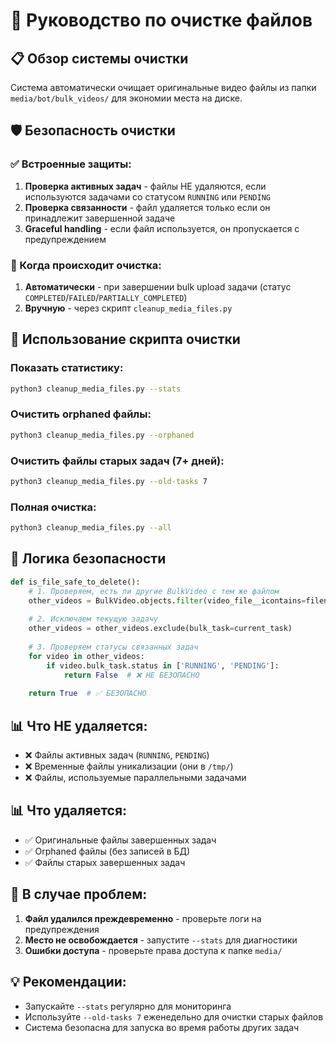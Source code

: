 # 🧹 Руководство по очистке файлов

## 📋 Обзор системы очистки

Система автоматически очищает оригинальные видео файлы из папки `media/bot/bulk_videos/` для экономии места на диске.

## 🛡️ Безопасность очистки

### ✅ Встроенные защиты:

1. **Проверка активных задач** - файлы НЕ удаляются, если используются задачами со статусом `RUNNING` или `PENDING`
2. **Проверка связанности** - файл удаляется только если он принадлежит завершенной задаче
3. **Graceful handling** - если файл используется, он пропускается с предупреждением

### 📝 Когда происходит очистка:

1. **Автоматически** - при завершении bulk upload задачи (статус `COMPLETED`/`FAILED`/`PARTIALLY_COMPLETED`)
2. **Вручную** - через скрипт `cleanup_media_files.py`

## 🔧 Использование скрипта очистки

### Показать статистику:
```bash
python3 cleanup_media_files.py --stats
```

### Очистить orphaned файлы:
```bash
python3 cleanup_media_files.py --orphaned
```

### Очистить файлы старых задач (7+ дней):
```bash
python3 cleanup_media_files.py --old-tasks 7
```

### Полная очистка:
```bash
python3 cleanup_media_files.py --all
```

## 🏥 Логика безопасности

```python
def is_file_safe_to_delete():
    # 1. Проверяем, есть ли другие BulkVideo с тем же файлом
    other_videos = BulkVideo.objects.filter(video_file__icontains=filename)
    
    # 2. Исключаем текущую задачу
    other_videos = other_videos.exclude(bulk_task=current_task)
    
    # 3. Проверяем статусы связанных задач
    for video in other_videos:
        if video.bulk_task.status in ['RUNNING', 'PENDING']:
            return False  # ❌ НЕ БЕЗОПАСНО
    
    return True  # ✅ БЕЗОПАСНО
```

## 📊 Что НЕ удаляется:

- ❌ Файлы активных задач (`RUNNING`, `PENDING`)
- ❌ Временные файлы уникализации (они в `/tmp/`)
- ❌ Файлы, используемые параллельными задачами

## 📊 Что удаляется:

- ✅ Оригинальные файлы завершенных задач
- ✅ Orphaned файлы (без записей в БД)
- ✅ Файлы старых завершенных задач

## 🚨 В случае проблем:

1. **Файл удалился преждевременно** - проверьте логи на предупреждения
2. **Место не освобождается** - запустите `--stats` для диагностики
3. **Ошибки доступа** - проверьте права доступа к папке `media/`

## 💡 Рекомендации:

- Запускайте `--stats` регулярно для мониторинга
- Используйте `--old-tasks 7` еженедельно для очистки старых файлов
- Система безопасна для запуска во время работы других задач 